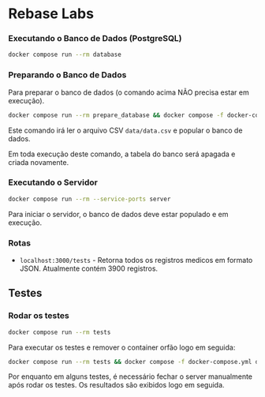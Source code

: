 # Rebase Labs

### Executando o Banco de Dados (PostgreSQL)
```bash
docker compose run --rm database
```

### Preparando o Banco de Dados
Para preparar o banco de dados (o comando acima NÃO precisa estar em execução).
```bash
docker compose run --rm prepare_database && docker compose -f docker-compose.yml down --remove-orphans
```
Este comando irá ler o arquivo CSV `data/data.csv` e popular o banco de dados.

Em toda execução deste comando, a tabela do banco será apagada e criada novamente.

### Executando o Servidor
```bash
docker compose run --rm --service-ports server
```
Para iniciar o servidor, o banco de dados deve estar populado e em execução.

### Rotas
- `localhost:3000/tests` - Retorna todos os registros medicos em formato JSON. Atualmente contém 3900 registros.

## Testes

### Rodar os testes
```bash
docker compose run --rm tests
```

Para executar os testes e remover o container orfão logo em seguida:
```bash
docker compose run --rm tests && docker compose -f docker-compose.yml down --remove-orphans
```

Por enquanto em alguns testes, é necessário fechar o server manualmente após rodar os testes. Os resultados são exibidos logo em seguida.